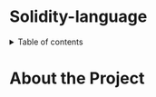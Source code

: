 # Solidity-language

<details>
    <summary>   Table of contents </summary>
    <ol>
        <li>
        <a href="#about-the-project"> About the Project </a>
        </li>
    </ol>
</details>

# About the Project
